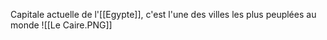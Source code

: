 Capitale actuelle de l'[[Egypte]], c'est l'une des villes les plus peuplées au monde
![[Le Caire.PNG]]
